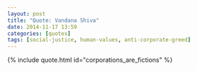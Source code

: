 ```yaml
---
layout: post
title: "Quote: Vandana Shiva"
date: 2014-11-17 13:59
categories: [quotes]
tags: [social-justice, human-values, anti-corporate-greed]
---
```


{% include quote.html id="corporations_are_fictions" %}
